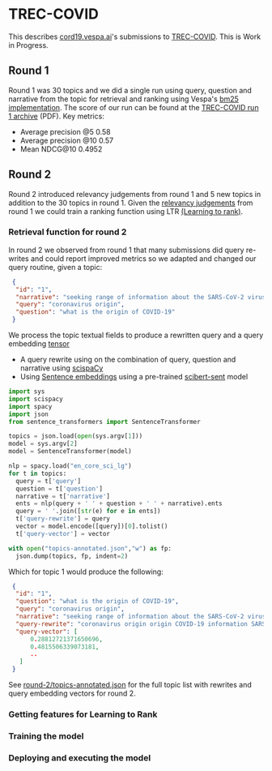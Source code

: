 <!-- Copyright Yahoo. Licensed under the terms of the Apache 2.0 license. See LICENSE in the project root. -->

# TREC-COVID 
This describes [cord19.vespa.ai](https://cord19.vespa.ai/)'s submissions to [TREC-COVID](https://ir.nist.gov/covidSubmit/). This is Work in Progress. 

## Round 1
Round 1 was 30 topics and we did a single run using query, question and narrative from the topic for retrieval and ranking using Vespa's [bm25 implementation](https://docs.vespa.ai/documentation/reference/bm25.html). 
The score of our run
can be found at the [TREC-COVID run 1 archive](https://ir.nist.gov/covidSubmit/archive/round1/bm25t5.pdf)  (PDF). Key metrics:

* Average precision @5 0.58
* Average precision @10 0.57
* Mean NDCG@10 0.4952


## Round 2
Round 2 introduced relevancy judgements from round 1 and 5 new topics in addition to the 30 topics in round 1. Given the [relevancy judgements](https://ir.nist.gov/covidSubmit/data/qrels-rnd1.txt) 
from round 1 we could train a ranking function using LTR [(Learning to rank)](https://docs.vespa.ai/documentation/tutorials/text-search-ml.html). 

### Retrieval function for round 2
In round 2 we observed from round 1 that many submissions did query re-writes and could report improved metrics so we adapted and changed our query routine, given a topic:

```json
 {
  "id": "1",
  "narrative": "seeking range of information about the SARS-CoV-2 virus's origin, including its evolution, animal source, and first transmission into humans",
  "query": "coronavirus origin",
  "question": "what is the origin of COVID-19"
 }
```
We process the topic textual fields to produce a rewritten query and a query embedding [tensor](https://docs.vespa.ai/documentation/tensor-user-guide.html) 
  * A query rewrite using on the combination of query, question and narrative using [scispaCy](https://allenai.github.io/scispacy/) 
  * Using [Sentence embeddings](https://github.com/UKPLab/sentence-transformers) using a pre-trained [scibert-sent](https://huggingface.co/gsarti/scibert-nli) model  

```python
import sys
import scispacy
import spacy
import json
from sentence_transformers import SentenceTransformer

topics = json.load(open(sys.argv[1]))
model = sys.argv[2]
model = SentenceTransformer(model)

nlp = spacy.load("en_core_sci_lg")
for t in topics:
  query = t['query']
  question = t['question']
  narrative = t['narrative']
  ents = nlp(query + ' ' + question + ' ' + narrative).ents
  query = ' '.join([str(e) for e in ents])
  t['query-rewrite'] = query
  vector = model.encode([query])[0].tolist()
  t['query-vector'] = vector

with open("topics-annotated.json","w") as fp:
  json.dump(topics, fp, indent=2)
```

Which for topic 1 would produce the following:

```json
 {
  "id": "1",
  "question": "what is the origin of COVID-19",
  "query": "coronavirus origin",
  "narrative": "seeking range of information about the SARS-CoV-2 virus's origin, including its evolution, animal source, and first transmission into humans",
  "query-rewrite": "coronavirus origin origin COVID-19 information SARS-CoV-2 virus's origin evolution animal source transmission humans",
  "query-vector": [
      0.28812721371650696,
      0.4815506339073181,
      ..
   ]
 }
```
See [round-2/topics-annotated.json](round-2/topics-annotated.json) for the full topic list with rewrites and query embedding vectors for round 2. 


### Getting features for Learning to Rank  


### Training the model 


### Deploying and executing the model 



 

